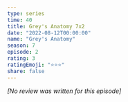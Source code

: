 ```yaml
---
type: series
time: 40
title: Grey's Anatomy 7x2
date: "2022-08-12T00:00:00"
name: "Grey's Anatomy"
season: 7
episode: 2
rating: 3
ratingEmoji: "⭐️⭐️⭐️"
share: false
---
```


*[No review was written for this episode]*